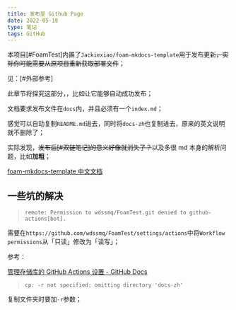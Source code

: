 ```yaml
---
title: 发布至 Github Page
date: 2022-05-18
type: 笔记
tags: GitHub
---
```


本项目[#FoamTest]内置了`Jackiexiao/foam-mkdocs-template`用于发布更新~~，实际你可能需要从原项目重新获取部署文件~~；

见：[#外部参考]

此章节将探究这部分，，比如让它能够自动成功发布；

文档要求发布文件在`docs`内，并且必须有一个`index.md`；

感觉可以自动复制`README.md`进去，同时将`docs-zh`也复制进去，原来的英文说明就不删除了；

实际发现，~~发布后[#双链笔记]的意义好像就消失了？~~以及多很 md 本身的解析问题，比如**加粗**；

[foam-mkdocs-template 中文文档](https://github.com/Jackiexiao/foam-mkdocs-template/blob/master/README-zh.md)

## 一些坑的解决

> `remote: Permission to wdssmq/FoamTest.git denied to github-actions[bot].`

需要在`https://github.com/wdssmq/FoamTest/settings/actions`中将`Workflow permissions`从「只读」修改为「读写」；

参考：

[管理存储库的 GitHub Actions 设置 - GitHub Docs](https://docs.github.com/cn/repositories/managing-your-repositorys-settings-and-features/enabling-features-for-your-repository/managing-github-actions-settings-for-a-repository#configuring-the-default-github_token-permissions "管理存储库的 GitHub Actions 设置 - GitHub Docs")

> `cp: -r not specified; omitting directory 'docs-zh'`

复制文件夹时要加`-r`参数；